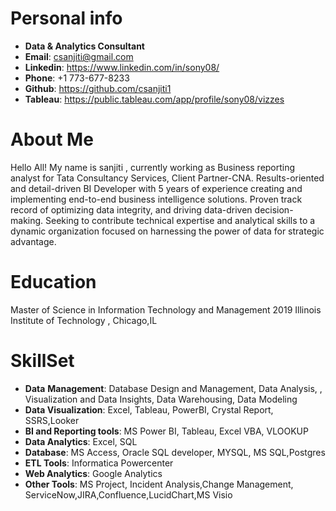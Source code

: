 
# Personal info
- **Data & Analytics Consultant**
- **Email**: csanjiti@gmail.com 
- **Linkedin**: https://www.linkedin.com/in/sony08/
- **Phone**: +1 773-677-8233 
- **Github**: https://github.com/csanjiti1
- **Tableau**: https://public.tableau.com/app/profile/sony08/vizzes
  

#  About Me
Hello All! My name is sanjiti , currently working as Business reporting analyst for Tata Consultancy Services, Client Partner-CNA.
Results-oriented and detail-driven BI Developer with 5 years of experience creating and implementing end-to-end business intelligence solutions. Proven track record of optimizing data integrity, and driving data-driven decision-making. Seeking to contribute technical expertise and analytical skills to a dynamic organization focused on harnessing the power of data for strategic advantage.

# Education
Master of Science in Information Technology and Management  2019
Illinois Institute of Technology , Chicago,IL 

# SkillSet
   - **Data** **Management**: Database Design and Management, Data Analysis, , Visualization and Data Insights, Data Warehousing, Data Modeling
   - **Data Visualization**: Excel, Tableau, PowerBI, Crystal Report, SSRS,Looker
   - **BI and Reporting tools**: MS Power BI, Tableau, Excel VBA, VLOOKUP
   - **Data Analytics**: Excel, SQL
   - **Database**: MS Access, Oracle SQL developer, MYSQL, MS SQL,Postgres
   - **ETL Tools**: Informatica Powercenter
   - **Web Analytics**: Google Analytics
   - **Other Tools**: MS Project, Incident Analysis,Change Management, ServiceNow,JIRA,Confluence,LucidChart,MS Visio

     

  
